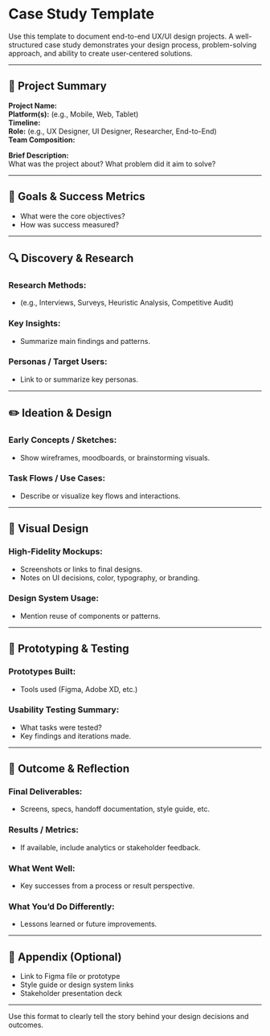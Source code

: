 # Case Study Template

Use this template to document end-to-end UX/UI design projects. A well-structured case study demonstrates your design process, problem-solving approach, and ability to create user-centered solutions.

---

## 🧠 Project Summary

**Project Name:**  
**Platform(s):** (e.g., Mobile, Web, Tablet)  
**Timeline:**  
**Role:** (e.g., UX Designer, UI Designer, Researcher, End-to-End)  
**Team Composition:**  

**Brief Description:**  
What was the project about? What problem did it aim to solve?

---

## 🎯 Goals & Success Metrics

- What were the core objectives?
- How was success measured?

---

## 🔍 Discovery & Research

### Research Methods:
- (e.g., Interviews, Surveys, Heuristic Analysis, Competitive Audit)

### Key Insights:
- Summarize main findings and patterns.

### Personas / Target Users:
- Link to or summarize key personas.

---

## ✏️ Ideation & Design

### Early Concepts / Sketches:
- Show wireframes, moodboards, or brainstorming visuals.

### Task Flows / Use Cases:
- Describe or visualize key flows and interactions.

---

## 🎨 Visual Design

### High-Fidelity Mockups:
- Screenshots or links to final designs.
- Notes on UI decisions, color, typography, or branding.

### Design System Usage:
- Mention reuse of components or patterns.

---

## 🧪 Prototyping & Testing

### Prototypes Built:
- Tools used (Figma, Adobe XD, etc.)

### Usability Testing Summary:
- What tasks were tested?
- Key findings and iterations made.

---

## 🚀 Outcome & Reflection

### Final Deliverables:
- Screens, specs, handoff documentation, style guide, etc.

### Results / Metrics:
- If available, include analytics or stakeholder feedback.

### What Went Well:
- Key successes from a process or result perspective.

### What You’d Do Differently:
- Lessons learned or future improvements.

---

## 📎 Appendix (Optional)

- Link to Figma file or prototype
- Style guide or design system links
- Stakeholder presentation deck

---

Use this format to clearly tell the story behind your design decisions and outcomes.
